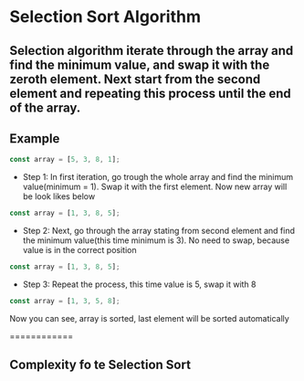 # Selection Sort Algorithm

## Selection algorithm iterate through the array and find the minimum value, and swap it with the zeroth element. Next start from the second element and repeating this process until the end of the array.

## Example

```js
const array = [5, 3, 8, 1];
```

- Step 1: In first iteration, go trough the whole array and find the minimum value(minimum = 1). Swap it with the first element. Now new array will be look likes below

```js
const array = [1, 3, 8, 5];
```

- Step 2: Next, go through the array stating from second element and find the minimum value(this time minimum is 3). No need to swap, because value is in the correct position

```js
const array = [1, 3, 8, 5];
```

- Step 3: Repeat the process, this time value is 5, swap it with 8

```js
const array = [1, 3, 5, 8];
```

Now you can see, array is sorted, last element will be sorted automatically


============


## Complexity fo te Selection Sort
